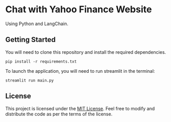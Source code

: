 # Chat with Yahoo Finance Website

Using Python and LangChain.

## Getting Started

You will need to clone this repository and install the required dependencies.

```
pip install -r requirements.txt
```

To launch the application, you will need to run streamlit in the terminal:

```
streamlit run main.py
```

## License

This project is licensed under the [MIT License](LICENSE). Feel free to modify and distribute the code as per the terms of the license.
